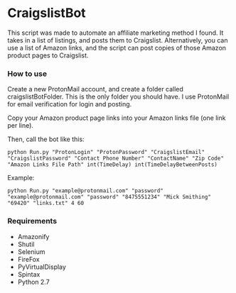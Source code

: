# CraigslistBot #

This script was made to automate an affiliate marketing method I found. It takes in a list of listings, and posts them to Craigslist. Alternatively, you can use a list of Amazon links, and the script can post copies of those Amazon product pages to Craigslist. 

### How to use ###

Create a new ProtonMail account, and create a folder called craigslistBotFolder. This is the only folder you should have. I use ProtonMail for email verification for login and posting.

Copy your Amazon product page links into your Amazon links file (one link per line). 

Then, call the bot like this:

```
python Run.py "ProtonLogin" "ProtonPassword" "CraigslistEmail" "CraigslistPassword" "Contact Phone Number" "ContactName" "Zip Code" "Amazon Links File Path" int(TimeDelay) int(TimeDelayBetweenPosts)
```

Example:
```
python Run.py "example@protonmail.com" "password" "example@protonmail.com" "password" "8475551234" "Mick Smithing" "69420" "links.txt" 4 60
```

### Requirements ###

* Amazonify
* Shutil
* Selenium
* FireFox
* PyVirtualDisplay
* Spintax
* Python 2.7
